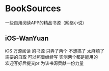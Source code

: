 # BookSources
一些自用阅读APP的精品书源（网络小说）

## iOS-WanYuan
iOS 万源阅读 的书源 只弄了两个 不想搞了 太麻烦了  
需要的自取 可以照着继续写 实测两个都是能用的  
欢迎写好后提交pr 为该书源贡献一份力量
